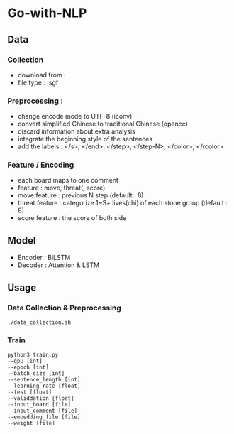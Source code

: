 # Go-with-NLP
## Data
### Collection
  * download from : 
  * file type : .sgf
### Preprocessing :
  * change encode mode to UTF-8 (iconv)
  * convert simplified Chinese to traditional Chinese (opencc)
  * discard information about extra analysis
  * integrate the beginning style of the sentences
  * add the labels : \</s\>, \</end\>, \</step\>, \</step-N\>, \</color\>, \</rcolor\>
### Feature / Encoding
  * each board maps to one comment
  * feature : move, threat(, score)
  * move feature : previous N step (default : 8)
  * threat feature : categorize 1~S+ lives(chi) of each stone group (default : 8)
  * score feature : the score of both side
## Model
  * Encoder : BiLSTM
  * Decoder : Attention & LSTM
## Usage
### Data Collection & Preprocessing
  ```
  ./data_collection.sh
  ```
### Train
  ```
  python3 train.py
  --gpu [int]
  --epoch [int]
  --batch_size [int]
  --sentence_length [int]
  --learning_rate [float]
  --test [float]
  --validdation [float]
  --input_board [file]
  --input_comment [file]
  --embedding_file [file]
  --weight [file]
  ```
